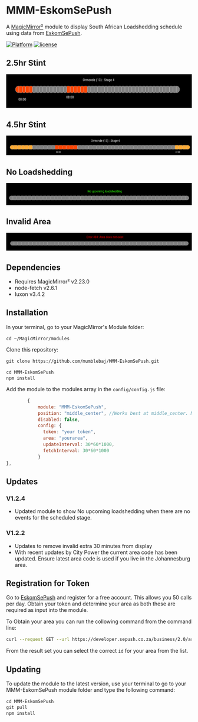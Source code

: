 # MMM-EskomSePush

A [MagicMirror²](https://magicmirror.builders) module to display South African Loadshedding schedule using data from [EskomSePush](https://eskomsepush.gumroad.com/l/api).

[![Platform](https://img.shields.io/badge/platform-MagicMirror-informational)](https://MagicMirror.builders)
[![license](https://img.shields.io/github/license/mashape/apistatus.svg)](LICENSE)

## 2.5hr Stint

![Example](images/image-1.png)

## 4.5hr Stint

![Example](images/image-2.png)

## No Loadshedding

![Example](images/image-3.png)

## Invalid Area

![Example](images/image-4.png)

## Dependencies
- Requires MagicMirror² v2.23.0
- node-fetch v2.6.1
- luxon v3.4.2

## Installation

In your terminal, go to your MagicMirror's Module folder:
````
cd ~/MagicMirror/modules
````

Clone this repository:
````
git clone https://github.com/mumblebaj/MMM-EskomSePush.git
````
````
cd MMM-EskomSePush
npm install
````

Add the module to the modules array in the `config/config.js` file:
````javascript
        {
            module: "MMM-EskomSePush",
            position: "middle_center", //Works best at middle_center. May not display all that well in other positions
            disabled: false,
            config: {
              token: "your token",
              area: "yourarea",
              updateInterval: 30*60*1000,
              fetchInterval: 30*60*1000
            }
},
````
## Updates

### V1.2.4
- Updated module to show No upcoming loadshedding when there are no events for the scheduled stage.

### V1.2.2
- Updates to remove invalid extra 30 minutes from display
- With recent updates by City Power the current area code has been updated. Ensure latest area code is used if you live in the Johannesburg area.

## Registration for Token
Go to [EskomSePush](https://eskomsepush.gumroad.com/l/api) and register for a free account. This allows you 50 calls per day. Obtain your token and determine your area as both these are required as input into the module.

To Obtain your area you can run the collowing command from the command line:

````bash
curl --request GET --url https://developer.sepush.co.za/business/2.0/areas_search?text=your-area-goes-here --header 'token: your-espsepush-token-here'
````
From the result set you can select the correct `id` for your area from the list.

## Updating

To update the module to the latest version, use your terminal to go to your MMM-EskomSePush module folder and type the following command:

````
cd MMM-EskomSePush
git pull
npm install

```` 